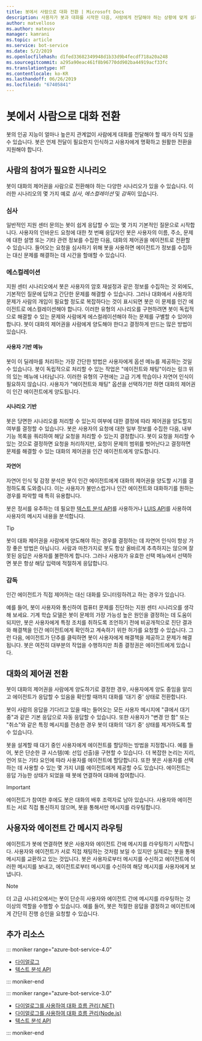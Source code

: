 ```yaml
---
title: 봇에서 사람으로 대화 전환 | Microsoft Docs
description: 사용자가 봇과 대화를 시작한 다음, 사람에게 전달해야 하는 상황에 맞게 설계하는 방법을 알아봅니다.
author: matvelloso
ms.author: mateusv
manager: kamrani
ms.topic: article
ms.service: bot-service
ms.date: 5/2/2019
ms.openlocfilehash: d1fed33682349948d1b33d9b4fecdf718a20a248
ms.sourcegitcommit: a295a90eac461f8b96770dd902ba44919acf33fc
ms.translationtype: HT
ms.contentlocale: ko-KR
ms.lasthandoff: 06/26/2019
ms.locfileid: "67405841"
---
```

# <a name="transition-conversations-from-bot-to-human"></a>봇에서 사람으로 대화 전환

봇의 인공 지능이 얼마나 높은지 관계없이 사람에게 대화를 전달해야 할 때가 아직 있을 수 있습니다. 봇은 언제 전달이 필요한지 인식하고 사용자에게 명확하고 원활한 전환을 지원해야 합니다.

## <a name="scenarios-that-require-human-involvement"></a>사람의 참여가 필요한 시나리오

봇이 대화의 제어권을 사람으로 전환해야 하는 다양한 시나리오가 있을 수 있습니다. 이러한 시나리오의 몇 가지 예로 *심사*, *에스컬레이션* 및 *감독*이 있습니다. 

### <a name="triage"></a>심사

일반적인 지원 센터 문의는 봇이 쉽게 응답할 수 있는 몇 가지 기본적인 질문으로 시작합니다. 사용자의 인바운드 요청에 대한 첫 번째 응답자인 봇은 사용자의 이름, 주소, 문제에 대한 설명 또는 기타 관련 정보를 수집한 다음, 대화의 제어권을 에이전트로 전환할 수 있습니다. 들어오는 요청을 심사하기 위해 봇을 사용하면 에이전트가 정보를 수집하는 대신 문제를 해결하는 데 시간을 할애할 수 있습니다.

### <a name="escalation"></a>에스컬레이션

지원 센터 시나리오에서 봇은 사용자의 암호 재설정과 같은 정보를 수집하는 것 외에도, 기본적인 질문에 답하고 간단한 문제를 해결할 수 있습니다. 그러나 대화에서 사용자의 문제가 사람의 개입이 필요할 정도로 복잡하다는 것이 표시되면 봇은 이 문제를 인간 에이전트로 에스컬레이션해야 합니다. 이러한 유형의 시나리오를 구현하려면 봇이 독립적으로 해결할 수 있는 문제와 사람에게 에스컬레이션해야 하는 문제를 구별할 수 있어야 합니다. 봇이 대화의 제어권을 사람에게 양도해야 한다고 결정하게 만드는 많은 방법이 있습니다. 

#### <a name="user-driven-menus"></a>사용자 기반 메뉴

봇이 이 딜레마를 처리하는 가장 간단한 방법은 사용자에게 옵션 메뉴를 제공하는 것일 수 있습니다. 봇이 독립적으로 처리할 수 있는 작업은 "에이전트와 채팅"이라는 링크 위의 있는 메뉴에 나타납니다. 이러한 유형의 구현에는 고급 기계 학습이나 자연어 인식이 필요하지 않습니다. 사용자가 "에이전트와 채팅" 옵션을 선택하기만 하면 대화의 제어권이 인간 에이전트에게 양도됩니다. 

#### <a name="scenario-driven"></a>시나리오 기반

봇은 당면한 시나리오를 처리할 수 있는지 여부에 대한 결정에 따라 제어권을 양도할지 여부를 결정할 수 있습니다. 봇은 사용자의 요청에 대한 일부 정보를 수집한 다음, 내부 기능 목록을 쿼리하여 해당 요청을 처리할 수 있는지 결정합니다. 봇이 요청을 처리할 수 있는 것으로 결정하면 요청을 처리하지만, 요청이 문제의 범위를 벗어난다고 결정하면 문제를 해결할 수 있는 대화의 제어권을 인간 에이전트에게 양도합니다.

#### <a name="natural-language"></a>자연어

자연어 인식 및 감정 분석은 봇이 인간 에이전트에게 대화의 제어권을 양도할 시기를 결정하도록 도와줍니다. 이는 사용자가 불만스럽거나 인간 에이전트와 대화하기를 원하는 경우를 파악할 때 특히 유용합니다. 
 
봇은 정서를 유추하는 데 필요한 <a href="https://www.microsoft.com/cognitive-services/text-analytics-api" target="blank">텍스트 분석 API</a>를 사용하거나 <a href="https://www.luis.ai" target="_blank">LUIS API</a>를 사용하여 사용자의 메시지 내용을 분석합니다. 


> [!TIP]
> 봇이 대화 제어권을 사람에게 양도해야 하는 경우를 결정하는 데 자연어 인식이 항상 가장 좋은 방법은 아닙니다. 사람과 마찬가지로 봇도 항상 올바르게 추측하지는 않으며 잘못된 응답은 사용자를 불편하게 합니다. 그러나 사용자가 유효한 선택 메뉴에서 선택하면 봇은 항상 해당 입력에 적절하게 응답합니다. 

### <a name="supervision"></a>감독

인간 에이전트가 직접 제어하는 대신 대화를 모니터링하려고 하는 경우가 있습니다.

예를 들어, 봇이 사용자와 통신하여 컴퓨터 문제를 진단하는 지원 센터 시나리오를 생각해 보세요. 기계 학습 모델은 봇이 문제의 가장 가능성 높은 원인을 결정하는 데 도움이 되지만, 봇은 사용자에게 특정 조치를 취하도록 조언하기 전에 비공개적으로 진단 결과와 해결책을 인간 에이전트에게 확인하고 계속하기 위한 허가를 요청할 수 있습니다. 그런 다음, 에이전트가 단추를 클릭하면 봇이 사용자에게 해결책을 제공하고 문제가 해결됩니다. 봇은 여전히 대부분의 작업을 수행하지만 최종 결정권은 에이전트에게 있습니다. 

## <a name="transitioning-control-of-the-conversation"></a>대화의 제어권 전환 

봇이 대화의 제어권을 사람에게 양도하기로 결정한 경우, 사용자에게 양도 중임을 알리고 에이전트가 응답할 수 있음을 확인할 때까지 대화를 '대기 중' 상태로 전환합니다. 

봇이 사람의 응답을 기다리고 있을 때는 들어오는 모든 사용자 메시지에 "큐에서 대기 중"과 같은 기본 응답으로 자동 응답할 수 있습니다. 또한 사용자가 "변경 안 함" 또는 "취소"와 같은 특정 메시지를 전송한 경우 봇이 대화의 '대기 중' 상태를 제거하도록 할 수 있습니다.

봇을 설계할 때 대기 중인 사용자에게 에이전트를 할당하는 방법을 지정합니다. 예를 들어, 봇은 단순한 큐 시스템(예: 선입 선출)을 구현할 수 있습니다. 더 복잡한 논리는 지리, 언어 또는 기타 요인에 따라 사용자를 에이전트에 할당합니다. 또한 봇은 사용자를 선택하는 데 사용할 수 있는 몇 가지 UI를 에이전트에게 제공할 수도 있습니다. 에이전트는 응답 가능한 상태가 되었을 때 봇에 연결하여 대화에 참여합니다.

> [!IMPORTANT]
> 에이전트가 참여한 후에도 봇은 대화의 배후 조력자로 남아 있습니다. 사용자와 에이전트는 서로 직접 통신하지 않으며, 봇을 통해서만 메시지를 라우팅합니다. 

## <a name="routing-messages-between-user-and-agent"></a>사용자와 에이전트 간 메시지 라우팅

에이전트가 봇에 연결하면 봇은 사용자와 에이전트 간에 메시지를 라우팅하기 시작합니다. 사용자와 에이전트가 서로 직접 채팅하는 것처럼 보일 수 있지만 실제로는 봇을 통해 메시지를 교환하고 있는 것입니다. 봇은 사용자로부터 메시지를 수신하고 에이전트에 이러한 메시지를 보내고, 에이전트로부터 메시지를 수신하여 해당 메시지를 사용자에게 보냅니다. 

> [!NOTE]
> 더 고급 시나리오에서는 봇이 단순히 사용자와 에이전트 간에 메시지를 라우팅하는 것 이상의 역할을 수행할 수 있습니다. 예를 들어, 봇은 적절한 응답을 결정하고 에이전트에게 간단히 진행 승인을 요청할 수 있습니다.

## <a name="additional-resources"></a>추가 리소스

::: moniker range="azure-bot-service-4.0"

- [다이얼로그](v4sdk/bot-builder-dialog-manage-conversation-flow.md)
- <a href="https://www.microsoft.com/cognitive-services/text-analytics-api" target="blank">텍스트 분석 API</a>

::: moniker-end

::: moniker range="azure-bot-service-3.0"

- [다이얼로그를 사용하여 대화 흐름 관리(.NET)](~/dotnet/bot-builder-dotnet-manage-conversation-flow.md)
- [다이얼로그를 사용하여 대화 흐름 관리(Node.js)](~/nodejs/bot-builder-nodejs-manage-conversation-flow.md)
- <a href="https://www.microsoft.com/cognitive-services/text-analytics-api" target="blank">텍스트 분석 API</a>


::: moniker-end

